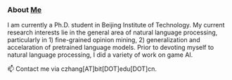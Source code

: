 ### About [Me](https://genezc.github.io)

I am currently a Ph.D. student in Beijing Institute of Technology. My current research interests lie in the general area of natural language processing, particularly in 1) fine-grained opinion mining, 2) generalization and accelaration of pretrained language models. Prior to devoting myself to natural language processing, I did a variety of work on game AI.

📫 Contact me via czhang[AT]bit[DOT]edu[DOT]cn.



